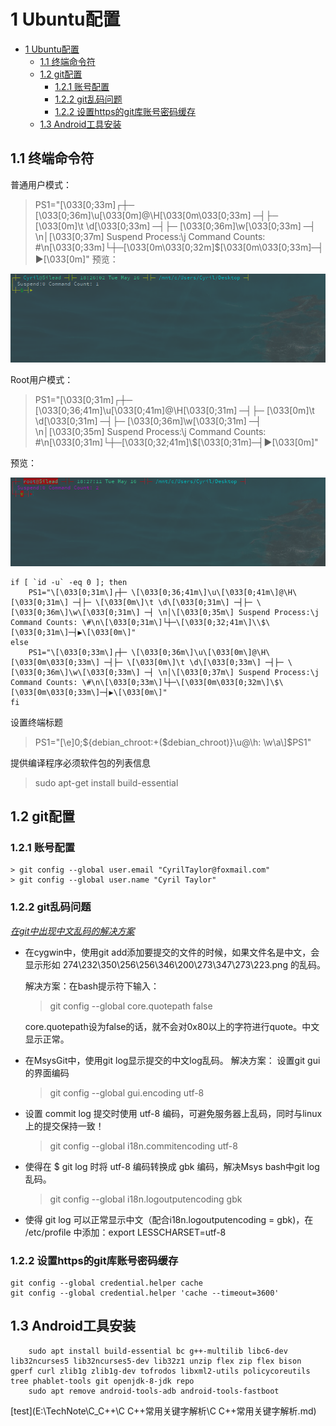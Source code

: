 # 1 Ubuntu配置

<!-- TOC -->

- [1 Ubuntu配置](#1-ubuntu配置)
    - [1.1 终端命令符](#11-终端命令符)
    - [1.2 git配置](#12-git配置)
        - [1.2.1 账号配置](#121-账号配置)
        - [1.2.2 git乱码问题](#122-git乱码问题)
        - [1.2.2 设置https的git库账号密码缓存](#122-设置https的git库账号密码缓存)
    - [1.3 Android工具安装](#13-android工具安装)

<!-- /TOC -->

## 1.1 终端命令符

普通用户模式：
> PS1="\[\033[0;33m\]┌┼─ \[\033[0;36m\]\u\[\033[0m\]@\H\[\033[0m\033[0;33m\] ─┤├─ \[\033[0m\]\t \d\[\033[0;33m\] ─┤├─ \[\033[0;36m\]\w\[\033[0;33m\] ─┤ \n│\[\033[0;37m\] Suspend Process:\j Command Counts: \#\n\[\033[0;33m\]└┼─\[\033[0m\033[0;32m\]\$\[\033[0m\033[0;33m\]─┤▶\[\033[0m\]"
预览：

![普通用户终端显示](material/user.png)

Root用户模式：
> PS1="\[\033[0;31m\]┌┼─ \[\033[0;36;41m\]\u\[\033[0;41m\]@\H\[\033[0;31m\] ─┤├─ \[\033[0m\]\t \d\[\033[0;31m\] ─┤├─ \[\033[0;36m\]\w\[\033[0;31m\] ─┤ \n│\[\033[0;35m\] Suspend Process:\j Command Counts: \#\n\[\033[0;31m\]└┼─\[\033[0;32;41m\]\\$\[\033[0;31m\]─┤▶\[\033[0m\]"

预览：

![Root用户终端显示](material/Root.png)

``` shell
if [ `id -u` -eq 0 ]; then
    PS1="\[\033[0;31m\]┌┼─ \[\033[0;36;41m\]\u\[\033[0;41m\]@\H\[\033[0;31m\] ─┤├─ \[\033[0m\]\t \d\[\033[0;31m\] ─┤├─ \[\033[0;36m\]\w\[\033[0;31m\] ─┤ \n│\[\033[0;35m\] Suspend Process:\j Command Counts: \#\n\[\033[0;31m\]└┼─\[\033[0;32;41m\]\\$\[\033[0;31m\]─┤▶\[\033[0m\]"
else
    PS1="\[\033[0;33m\]┌┼─ \[\033[0;36m\]\u\[\033[0m\]@\H\[\033[0m\033[0;33m\] ─┤├─ \[\033[0m\]\t \d\[\033[0;33m\] ─┤├─ \[\033[0;36m\]\w\[\033[0;33m\] ─┤ \n│\[\033[0;37m\] Suspend Process:\j Command Counts: \#\n\[\033[0;33m\]└┼─\[\033[0m\033[0;32m\]\$\[\033[0m\033[0;33m\]─┤▶\[\033[0m\]"
fi
```

设置终端标题
> PS1="\[\e]0;${debian_chroot:+($debian_chroot)}\u@\h: \w\a\]$PS1"

提供编译程序必须软件包的列表信息
> sudo apt-get install build-essential

## 1.2 git配置

### 1.2.1 账号配置

    > git config --global user.email "CyrilTaylor@foxmail.com"
    > git config --global user.name "Cyril Taylor"

### 1.2.2 git乱码问题

   _[在git中出现中文乱码的解决方案](http://blog.csdn.net/tyro_java/article/details/53439537)_

- 在cygwin中，使用git add添加要提交的文件的时候，如果文件名是中文，会显示形如 274\232\350\256\256\346\200\273\347\273\223.png 的乱码。

    解决方案：在bash提示符下输入：
    > git config --global core.quotepath false

    core.quotepath设为false的话，就不会对0x80以上的字符进行quote。中文显示正常。

- 在MsysGit中，使用git log显示提交的中文log乱码。
    解决方案：
    设置git gui的界面编码
    > git config --global gui.encoding utf-8

- 设置 commit log 提交时使用 utf-8 编码，可避免服务器上乱码，同时与linux上的提交保持一致！
    >git config --global i18n.commitencoding utf-8

- 使得在 $ git log 时将 utf-8 编码转换成 gbk 编码，解决Msys bash中git log 乱码。
    >git config --global i18n.logoutputencoding gbk

- 使得 git log 可以正常显示中文（配合i18n.logoutputencoding = gbk)，在 /etc/profile 中添加：export LESSCHARSET=utf-8

### 1.2.2 设置https的git库账号密码缓存

```shell
git config --global credential.helper cache
git config --global credential.helper 'cache --timeout=3600'
```

## 1.3 Android工具安装

```shell
    sudo apt install build-essential bc g++-multilib libc6-dev lib32ncurses5 lib32ncurses5-dev lib32z1 unzip flex zip flex bison gperf curl zlib1g zlib1g-dev tofrodos libxml2-utils policycoreutils tree phablet-tools git openjdk-8-jdk repo
    sudo apt remove android-tools-adb android-tools-fastboot
```

[test](E:\TechNote\C_C++\C C++常用关键字解析\C C++常用关键字解析.md)
